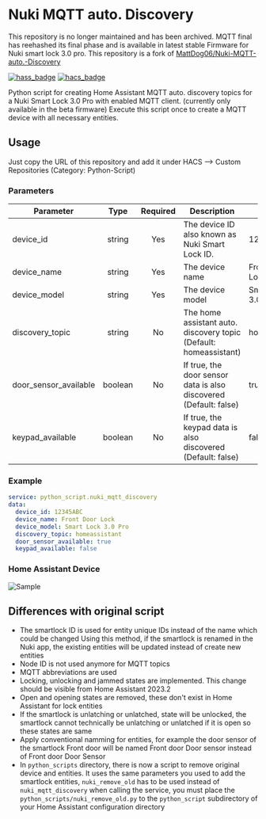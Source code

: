 # Nuki MQTT auto. Discovery

This repository is no longer maintained and has been archived. MQTT final has reehashed its final phase and is available in latest stable Firmware for Nuki smart lock 3.0 pro.
This repository is a fork of [MattDog06/Nuki-MQTT-auto.-Discovery](https://github.com/MattDog06/Nuki-MQTT-auto.-Discovery)

[![hass_badge](https://img.shields.io/badge/Platform-Home%20Assistant-blue.svg)](https://www.home-assistant.io)
[![hacs_badge](https://img.shields.io/badge/HACS-Default-orange.svg)](https://github.com/hacs/integration)

Python script for creating Home Assistant MQTT auto. discovery topics for a Nuki Smart Lock 3.0 Pro with enabled MQTT client. (currently only available in the beta firmware) Execute this script once to create a MQTT device with all necessary entities.

## Usage

Just copy the URL of this repository and add it under HACS --> Custom Repositories (Category: Python-Script)

### Parameters

| Parameter | Type | Required | Description | Example |
| ---- | :--: | :------: | ----------- | ------- |
| device_id | string | Yes | The device ID also known as Nuki Smart Lock ID. | 12345ABC |
| device_name | string | Yes | The device name | Front Door Lock |
| device_model | string | Yes | The device model | Smart Lock 3.0 Pro |
| discovery_topic | string | No | The home assistant auto. discovery topic (Default: homeassistant) | homeassistant |
| door_sensor_available | boolean | No | If true, the door sensor data is also discovered (Default: false) | true |
| keypad_available | boolean | No | 	If true, the keypad data is also discovered (Default: false) | false |

### Example

```yaml
service: python_script.nuki_mqtt_discovery
data:
  device_id: 12345ABC
  device_name: Front Door Lock
  device_model: Smart Lock 3.0 Pro
  discovery_topic: homeassistant
  door_sensor_available: true
  keypad_available: false
```

### Home Assistant Device
![Sample](homeassistant_device.png)

## Differences with original script
* The smartlock ID is used for entity unique IDs instead of the name which could be changed
Using this method, if the smartlock is renamed in the Nuki app, the existing entities will be updated instead of create new entities
* Node ID is not used anymore for MQTT topics
* MQTT abbreviations are used
* Locking, unlocking and jammed states are implemented. This change should be visible from Home Assistant 2023.2
* Open and opening states are removed, these don't exist in Home Assistant for lock entities
* If the smartlock is unlatching or unlatched, state will be unlocked, the smartlock cannot technically be unlatching or unlatched if it is open so these states are same
* Apply conventional namming for entities, for example the door sensor of the smartlock Front door will be named Front door Door sensor instead of Front door Door Sensor
* In `python_scripts` directory, there is now a script to remove original device and entities.
It uses the same parameters you used to add the smartlock entities, `nuki_remove_old` has to be used instead of `nuki_mqtt_discovery` when calling the service, you must place the `python_scripts/nuki_remove_old.py` to the `python_script` subdirectory of your Home Assistant configuration directory
